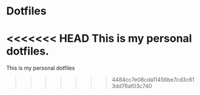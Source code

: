 # Dotfiles

<<<<<<< HEAD
This is my personal dotfiles.
=======
This is my personal dotfiles
>>>>>>> 4484cc7e08cda11456be7cd3c613dd76af03c740
